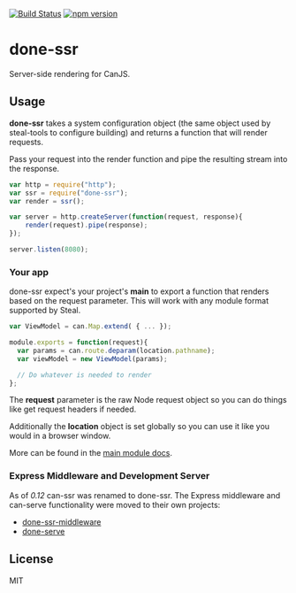 <!--
@page done-ssr
@group done-ssr.node 0 Node
@group done-ssr.client 1 Client
@group done-ssr.helpers 2 Helpers
@group done-ssr.assets 3 Assets
-->

[![Build Status](https://travis-ci.org/donejs/done-ssr.svg?branch=master)](https://travis-ci.org/donejs/done-ssr)
[![npm version](https://badge.fury.io/js/done-ssr.svg)](http://badge.fury.io/js/done-ssr)

# done-ssr

Server-side rendering for CanJS.

## Usage

**done-ssr** takes a system configuration object (the same object used by steal-tools to configure building) and returns a function that will render requests.

Pass your request into the render function and pipe the resulting stream into the response.

```js
var http = require("http");
var ssr = require("done-ssr");
var render = ssr();

var server = http.createServer(function(request, response){
	render(request).pipe(response);
});

server.listen(8080);
```

### Your app

done-ssr expect's your project's **main** to export a function that renders based on the request parameter. This will work with any module format supported by Steal.

```js
var ViewModel = can.Map.extend( { ... });

module.exports = function(request){
  var params = can.route.deparam(location.pathname);
  var viewModel = new ViewModel(params);

  // Do whatever is needed to render
};
```

The **request** parameter is the raw Node request object so you can do things like get request headers if needed.

Additionally the **location** object is set globally so you can use it like you would in a browser window.

More can be found in the [main module docs](https://github.com/donejs/done-ssr/blob/master/docs/main.md).

### Express Middleware and Development Server

As of *0.12* can-ssr was renamed to done-ssr. The Express middleware and can-serve functionality were moved to their own projects:

* [done-ssr-middleware](https://github.com/donejs/done-ssr-middleware)
* [done-serve](https://github.com/donejs/done-serve)

## License

MIT
